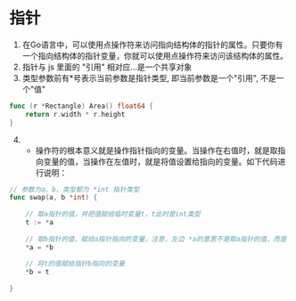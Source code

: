 # 指针

1. 在Go语言中，可以使用点操作符来访问指向结构体的指针的属性。只要你有一个指向结构体的指针变量，你就可以使用点操作符来访问该结构体的属性。
2. 指针与 js 里面的 "引用" 相对应...是一个共享对象
3. 类型参数前有*号表示当前参数是指针类型, 即当前参数是一个"引用", 不是一个"值"
```go
func (r *Rectangle) Area() float64 {
    return r.width * r.height
}
```
4. * 操作符的根本意义就是操作指针指向的变量。当操作在右值时，就是取指向变量的值，当操作在左值时，就是将值设置给指向的变量。如下代码进行说明：
```go
// 参数为a、b，类型都为 *int 指针类型
func swap(a, b *int) {
    
    // 取a指针的值，并把值赋给临时变量t，t此时是int类型
    t := *a
 
    // 取b指针的值，赋给a指针指向的变量，注意，左边 *a的意思不是取a指针的值，而是 a指向的变量
    *a = *b
 
    // 将t的值赋给指针b指向的变量
    *b = t    
 
}
```